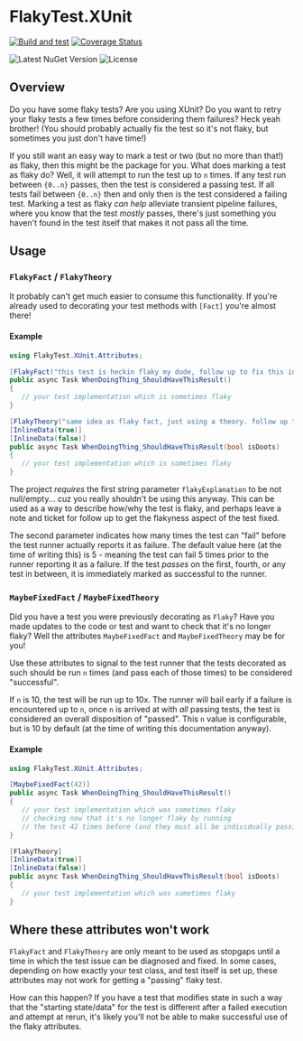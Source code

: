 # FlakyTest.XUnit

[![Build and test](https://github.com/Kritner-Blogs/FlakyTest.XUnit/actions/workflows/ci.yml/badge.svg?branch=main)](https://github.com/Kritner-Blogs/FlakyTest.XUnit/actions/workflows/ci.yml)
[![Coverage Status](https://coveralls.io/repos/github/Kritner-Blogs/FlakyTest.XUnit/badge.svg?branch=main)](https://coveralls.io/github/Kritner-Blogs/FlakyTest.XUnit?branch=main)

![Latest NuGet Version](https://img.shields.io/nuget/v/FlakyTest.XUnit)
![License](https://img.shields.io/github/license/Kritner-Blogs/FlakyTest.XUnit)

## Overview

Do you have some flaky tests? Are you using XUnit? Do you want to retry your flaky tests a few times before considering them failures? Heck yeah brother! (You should probably actually fix the test so it's not flaky, but sometimes you just don't have time!)

If you still want an easy way to mark a test or two (but no more than that!) as flaky, then this might be the package for you.  What does marking a test as flaky do?  Well, it will attempt to run the test up to `n` times.  If any test run between `{0..n}` passes, then the test is considered a passing test.  If all tests fail between `{0..n}` then and only then is the test considered a failing test.  Marking a test as flaky *can help* alleviate transient pipeline failures, where you know that the test *mostly* passes, there's just something you haven't found in the test itself that makes it not pass all the time.

## Usage

### `FlakyFact` / `FlakyTheory`

It probably can't get much easier to consume this functionality. If you're already used to decorating your test methods with `[Fact]` you're almost there!

#### Example

```cs
using FlakyTest.XUnit.Attributes;

[FlakyFact("this test is heckin flaky my dude, follow up to fix this in JIRA-1234", 42)]
public async Task WhenDoingThing_ShouldHaveThisResult()
{
   // your test implementation which is sometimes flaky
}

[FlakyTheory("same idea as flaky fact, just using a theory. follow up to fix this in JIRA-1234", 42)]
[InlineData(true)]
[InlineData(false)]
public async Task WhenDoingThing_ShouldHaveThisResult(bool isDoots)
{
   // your test implementation which is sometimes flaky
}
```

The project _requires_ the first string parameter `flakyExplanation` to be not null/empty... cuz you really shouldn't be using this anyway. This can be used as a way to describe how/why the test is flaky, and perhaps leave a note and ticket for follow up to get the flakyness aspect of the test fixed.

The second parameter indicates how many times the test can "fail" before the test runner actually reports it as failure. The default value here (at the time of writing this) is 5 - meaning the test can fail 5 times prior to the runner reporting it as a failure. If the test _passes_ on the first, fourth, or any test in between, it is immediately marked as successful to the runner.

### `MaybeFixedFact` / `MaybeFixedTheory`

Did you have a test you were previously decorating as `Flaky`? Have you made updates to the code or test and want to check that it's no longer flaky? Well the attributes `MaybeFixedFact` and `MaybeFixedTheory` may be for you!

Use these attributes to signal to the test runner that the tests decorated as such should be run `n` times (and pass each of those times) to be considered  "successful".

If `n` is 10, the test will be run up to 10x. The runner will bail early if a failure is encountered up to `n`, once `n` is arrived at with _all_ passing tests, the test is considered an overall disposition of "passed". This `n` value is configurable, but is 10 by default (at the time of writing this documentation anyway).

#### Example

```cs
using FlakyTest.XUnit.Attributes;

[MaybeFixedFact(42)]
public async Task WhenDoingThing_ShouldHaveThisResult()
{
   // your test implementation which was sometimes flaky
   // checking now that it's no longer flaky by running
   // the test 42 times before (and they must all be individually passing) being considered a passed test
}

[FlakyTheory]
[InlineData(true)]
[InlineData(false)]
public async Task WhenDoingThing_ShouldHaveThisResult(bool isDoots)
{
   // your test implementation which was sometimes flaky
}
```

## Where these attributes won't work

`FlakyFact` and `FlakyTheory` are only meant to be used as stopgaps until a time in which the test issue can be diagnosed and fixed.  In some cases, depending on how exactly your test class, and test itself is set up, these attributes may not work for getting a "passing" flaky test.

How can this happen?  If you have a test that modifies state in such a way that the "starting state/data" for the test is different after a failed execution and attempt at rerun, it's likely you'll not be able to make successful use of the flaky attributes. 
